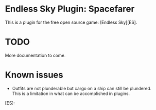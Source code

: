 # Endless Sky Plugin: Spacefarer

This is a plugin for the free open source game: [Endless Sky][ES].

# TODO

More documentation to come.

# Known issues

- Outfits are not plunderable but cargo on a ship can still be plundered.  This
  is a limitation in what can be accomplished in plugins.

[ES]: 
